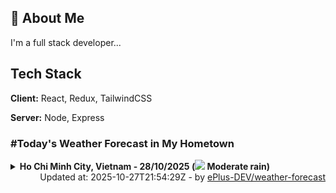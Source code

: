 ## 🚀 About Me
I'm a full stack developer...


## Tech Stack

**Client:** React, Redux, TailwindCSS

**Server:** Node, Express

### #Today's Weather Forecast in My Hometown



<details>
    <summary><b>Ho Chi Minh City, Vietnam - 28/10/2025 (<img src="https://cdn.weatherapi.com/weather/64x64/day/302.png" /> Moderate rain)</b>
    </summary>

    
<table>
    <tr>
        <th>Hour</th>
        <td>00:00</td><td>01:00</td><td>02:00</td><td>03:00</td><td>04:00</td><td>05:00</td><td>06:00</td><td>07:00</td><td>08:00</td><td>09:00</td><td>10:00</td><td>11:00</td><td>12:00</td><td>13:00</td><td>14:00</td><td>15:00</td><td>16:00</td><td>17:00</td><td>18:00</td><td>19:00</td><td>20:00</td><td>21:00</td><td>22:00</td><td>23:00</td>
    </tr>
    <tr>
        <th>Weather</th>
        <td><img src="https://cdn.weatherapi.com/weather/64x64/night/353.png"></img></td><td><img src="https://cdn.weatherapi.com/weather/64x64/night/353.png"></img></td><td><img src="https://cdn.weatherapi.com/weather/64x64/night/143.png"></img></td><td><img src="https://cdn.weatherapi.com/weather/64x64/night/248.png"></img></td><td><img src="https://cdn.weatherapi.com/weather/64x64/night/248.png"></img></td><td><img src="https://cdn.weatherapi.com/weather/64x64/night/296.png"></img></td><td><img src="https://cdn.weatherapi.com/weather/64x64/day/248.png"></img></td><td><img src="https://cdn.weatherapi.com/weather/64x64/day/143.png"></img></td><td><img src="https://cdn.weatherapi.com/weather/64x64/day/176.png"></img></td><td><img src="https://cdn.weatherapi.com/weather/64x64/day/176.png"></img></td><td><img src="https://cdn.weatherapi.com/weather/64x64/day/176.png"></img></td><td><img src="https://cdn.weatherapi.com/weather/64x64/day/353.png"></img></td><td><img src="https://cdn.weatherapi.com/weather/64x64/day/353.png"></img></td><td><img src="https://cdn.weatherapi.com/weather/64x64/day/353.png"></img></td><td><img src="https://cdn.weatherapi.com/weather/64x64/day/353.png"></img></td><td><img src="https://cdn.weatherapi.com/weather/64x64/day/353.png"></img></td><td><img src="https://cdn.weatherapi.com/weather/64x64/day/353.png"></img></td><td><img src="https://cdn.weatherapi.com/weather/64x64/day/353.png"></img></td><td><img src="https://cdn.weatherapi.com/weather/64x64/night/353.png"></img></td><td><img src="https://cdn.weatherapi.com/weather/64x64/night/353.png"></img></td><td><img src="https://cdn.weatherapi.com/weather/64x64/night/353.png"></img></td><td><img src="https://cdn.weatherapi.com/weather/64x64/night/353.png"></img></td><td><img src="https://cdn.weatherapi.com/weather/64x64/night/176.png"></img></td><td><img src="https://cdn.weatherapi.com/weather/64x64/night/143.png"></img></td>
    </tr>
    <tr>
        <th>Condition</th>
        <td width="200px">Light rain shower</td><td width="200px">Light rain shower</td><td width="200px">Mist</td><td width="200px">Fog</td><td width="200px">Fog</td><td width="200px">Light rain</td><td width="200px">Fog</td><td width="200px">Mist</td><td width="200px">Patchy rain nearby</td><td width="200px">Patchy rain nearby</td><td width="200px">Patchy rain nearby</td><td width="200px">Light rain shower</td><td width="200px">Light rain shower</td><td width="200px">Light rain shower</td><td width="200px">Light rain shower</td><td width="200px">Light rain shower</td><td width="200px">Light rain shower</td><td width="200px">Light rain shower</td><td width="200px">Light rain shower</td><td width="200px">Light rain shower</td><td width="200px">Light rain shower</td><td width="200px">Light rain shower</td><td width="200px">Patchy rain nearby</td><td width="200px">Mist</td>
    </tr>
    <tr>
        <th>Temperature</th>
        <td>24.3 °C</td><td>24.2 °C</td><td>24.2 °C</td><td>24.1 °C</td><td>24.1 °C</td><td>25.2 °C</td><td>24 °C</td><td>24.8 °C</td><td>25.8 °C</td><td>26.8 °C</td><td>28 °C</td><td>29.4 °C</td><td>29.4 °C</td><td>28.4 °C</td><td>27.3 °C</td><td>26.4 °C</td><td>26.2 °C</td><td>26 °C</td><td>25.4 °C</td><td>25.2 °C</td><td>25.1 °C</td><td>25.2 °C</td><td>24.9 °C</td><td>24.7 °C</td>
    </tr>
    <tr>
        <th>Wind</th>
        <td>8.3 kph</td><td>9.4 kph</td><td>7.6 kph</td><td>7.9 kph</td><td>7.2 kph</td><td>6.8 kph</td><td>6.5 kph</td><td>9 kph</td><td>9.7 kph</td><td>9.4 kph</td><td>9 kph</td><td>9.4 kph</td><td>9.4 kph</td><td>10.4 kph</td><td>7.9 kph</td><td>6.1 kph</td><td>6.8 kph</td><td>7.6 kph</td><td>7.6 kph</td><td>7.9 kph</td><td>8.3 kph</td><td>8.6 kph</td><td>7.6 kph</td><td>7.9 kph</td>
    </tr>
</table>

</details>

<div align="right">
    Updated at: 2025-10-27T21:54:29Z - by <a target="_blank"
        href="https://github.com/ePlus-DEV/weather-forecast">ePlus-DEV/weather-forecast</a>
</div>